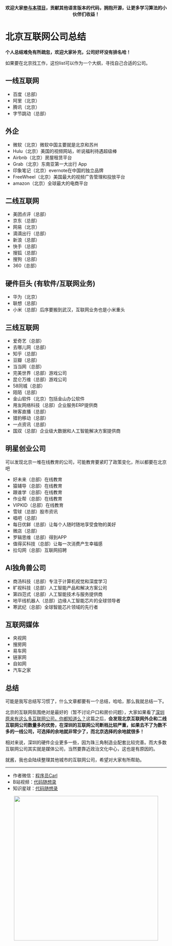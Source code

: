 <p align="center">
  <a href="https://mp.weixin.qq.com/s/RsdcQ9umo09R6cfnwXZlrQ"><img src="https://img.shields.io/badge/PDF下载-代码随想录-blueviolet" alt=""></a>
  <a href="https://mp.weixin.qq.com/s/b66DFkOp8OOxdZC_xLZxfw"><img src="https://img.shields.io/badge/刷题-微信群-green" alt=""></a>
  <a href="https://space.bilibili.com/525438321"><img src="https://img.shields.io/badge/B站-代码随想录-orange" alt=""></a>
  <a href="https://mp.weixin.qq.com/s/QVF6upVMSbgvZy8lHZS3CQ"><img src="https://img.shields.io/badge/知识星球-代码随想录-blue" alt=""></a>
</p>
<p align="center"><strong>欢迎大家<a href="https://mp.weixin.qq.com/s/tqCxrMEU-ajQumL1i8im9A">参与本项目</a>，贡献其他语言版本的代码，拥抱开源，让更多学习算法的小伙伴们收益！</strong></p>



# 北京互联网公司总结

**个人总结难免有所疏忽，欢迎大家补充，公司好坏没有排名哈！**

如果要在北京找工作，这份list可以作为一个大纲，寻找自己合适的公司。

## 一线互联网

* 百度（总部）
* 阿里（北京）
* 腾讯（北京）
* 字节跳动（总部）

## 外企

* 微软（北京）微软中国主要就是北京和苏州
* Hulu（北京）美国的视频网站，听说福利待遇超级棒
* Airbnb（北京）房屋租赁平台
* Grab（北京）东南亚第一大出行 App
* 印象笔记（北京）evernote在中国的独立品牌
* FreeWheel（北京）美国最大的视频广告管理和投放平台
* amazon（北京）全球最大的电商平台

## 二线互联网

* 美团点评（总部）
* 京东（总部）
* 网易（北京）
* 滴滴出行（总部）
* 新浪（总部）
* 快手（总部）
* 搜狐（总部）
* 搜狗（总部）
* 360（总部）

## 硬件巨头 (有软件/互联网业务)

* 华为（北京）
* 联想（总部）
* 小米（总部）后序要搬到武汉，互联网业务也是小米重头

## 三线互联网

* 爱奇艺（总部）
* 去哪儿网（总部）
* 知乎（总部）
* 豆瓣（总部）
* 当当网（总部）
* 完美世界（总部）游戏公司
* 昆仑万维（总部）游戏公司
* 58同城（总部）
* 陌陌（总部）
* 金山软件（北京）包括金山办公软件
* 用友网络科技（总部）企业服务ERP提供商
* 映客直播（总部）
* 猎豹移动（总部）
* 一点资讯（总部）
* 国双（总部）企业级大数据和人工智能解决方案提供商

## 明星创业公司

可以发现北京一堆在线教育的公司，可能教育要紧盯了政策变化，所以都要在北京吧

* 好未来（总部）在线教育
* 猿辅导（总部）在线教育
* 跟谁学（总部）在线教育
* 作业帮（总部）在线教育
* VIPKID（总部）在线教育
* 雪球（总部）股市资讯
* 唱吧（总部）
* 每日优鲜（总部）让每个人随时随地享受食物的美好
* 微店（总部）
* 罗辑思维（总部）得到APP
* 值得买科技（总部）让每一次消费产生幸福感
* 拉勾网（总部）互联网招聘

## AI独角兽公司

* 商汤科技（总部）专注于计算机视觉和深度学习
* 旷视科技（总部）人工智能产品和解决方案公司
* 第四范式（总部）人工智能技术与服务提供商
* 地平线机器人（总部）边缘人工智能芯片的全球领导者
* 寒武纪（总部）全球智能芯片领域的先行者

## 互联网媒体

* 央视网
* 搜房网
* 易车网
* 链家网
* 自如网
* 汽车之家

## 总结

可能是我写总结写习惯了，什么文章都要有一个总结，哈哈，那么我就总结一下。

北京的互联网氛围绝对是最好的（暂不讨论户口和房价问题），大家如果看了[深圳原来有这么多互联网公司，你都知道么？](https://mp.weixin.qq.com/s/3VJHF2zNohBwDBxARFIn-Q)这篇之后，**会发现北京互联网外企和二线互联网公司数量多的优势，在深圳的互联网公司断档比较严重，如果去不了为数不多的一线公司，可选择的余地就非常少了，而北京选择的余地就很多！**

相对来说，深圳的硬件企业更多一些，因为珠三角制造业配套比较完善。而大多数互联网公司其实就是媒体公司，当然要靠近政治文化中心，这也是有原因的。

就酱，我也会陆续整理其他城市的互联网公司，希望对大家有所帮助。





-----------------------
* 作者微信：[程序员Carl](https://mp.weixin.qq.com/s/b66DFkOp8OOxdZC_xLZxfw)
* B站视频：[代码随想录](https://space.bilibili.com/525438321)
* 知识星球：[代码随想录](https://mp.weixin.qq.com/s/QVF6upVMSbgvZy8lHZS3CQ)
<div align="center"><img src=../pics/公众号.png width=450 alt=> </img></div>
